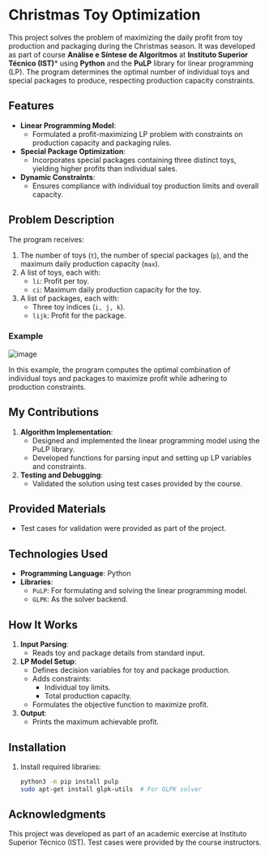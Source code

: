 # Christmas Toy Optimization

This project solves the problem of maximizing the daily profit from toy production and packaging during the Christmas season. It was developed as part of course **Análise e Síntese de Algoritmos** at **Instituto Superior Técnico (IST)*** using **Python** and the **PuLP** library for linear programming (LP). The program determines the optimal number of individual toys and special packages to produce, respecting production capacity constraints.

## Features
- **Linear Programming Model**:
  - Formulated a profit-maximizing LP problem with constraints on production capacity and packaging rules.
- **Special Package Optimization**:
  - Incorporates special packages containing three distinct toys, yielding higher profits than individual sales.
- **Dynamic Constraints**:
  - Ensures compliance with individual toy production limits and overall capacity.

## Problem Description
The program receives:
1. The number of toys (`t`), the number of special packages (`p`), and the maximum daily production capacity (`max`).
2. A list of toys, each with:
   - `li`: Profit per toy.
   - `ci`: Maximum daily production capacity for the toy.
3. A list of packages, each with:
   - Three toy indices (`i, j, k`).
   - `lijk`: Profit for the package.

### Example

![image](https://github.com/user-attachments/assets/b843c549-a31e-4a78-be72-1186f38af846)


In this example, the program computes the optimal combination of individual toys and packages to maximize profit while adhering to production constraints.

## My Contributions
1. **Algorithm Implementation**:
   - Designed and implemented the linear programming model using the PuLP library.
   - Developed functions for parsing input and setting up LP variables and constraints.
2. **Testing and Debugging**:
   - Validated the solution using test cases provided by the course.

## Provided Materials
- Test cases for validation were provided as part of the project.

## Technologies Used
- **Programming Language**: Python
- **Libraries**:
  - `PuLP`: For formulating and solving the linear programming model.
  - `GLPK`: As the solver backend.

## How It Works
1. **Input Parsing**:
   - Reads toy and package details from standard input.
2. **LP Model Setup**:
   - Defines decision variables for toy and package production.
   - Adds constraints:
     - Individual toy limits.
     - Total production capacity.
   - Formulates the objective function to maximize profit.
3. **Output**:
   - Prints the maximum achievable profit.

## Installation
1. Install required libraries:
   ```bash
   python3 -m pip install pulp
   sudo apt-get install glpk-utils  # For GLPK solver

## Acknowledgments
This project was developed as part of an academic exercise at Instituto Superior Técnico (IST). Test cases were provided by the course instructors.


